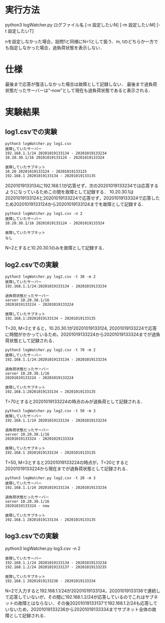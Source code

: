 # 実行方法
python3 logWatcher.py ログファイル名 [-n 設定したいN] [-m 設定したいM] [-t 設定したいT]

nを設定しなかった場合，設問1と同様にN=1として扱う．m, tのどちらか一方でも指定しなかった場合，過負荷状態を表示しない．

# 仕様
最後まで応答が復活しなかった場合は故障として記録しない．
最後まで過負荷状態だったサーバーは”-now”として現在も過負荷状態であると表示される．

# 実験結果
## log1.csvでの実験
```
python3 logWatcher.py log1.csv
故障していたサーバー
192.168.1.1/24 20201019133134 - 20201019133234
10.20.30.1/16 20201019133124 - 20201019133324

故障していたサブネット
10.20 20201019133124 - 20201019133125
192.168.1 20201019133134 - 20201019133135
```
20201019133134に192.168.1.1が応答せず，次の20201019133234では応答するようになっているためこの間を故障として記録する．
10.20.30.1は20201019133124と20201019133224で応答せず，20201019133324で応答したため20201019133124から20201019133124までを故障として記録する．

```
python3 logWatcher.py log1.csv -n 2
故障していたサーバー
10.20.30.1/16 20201019133124 - 20201019133324

故障していたサブネット
なし
```
N=2とすると10.20.30.1のみを故障として記録する．

## log2.csvでの実験
```
python3 logWatcher.py log2.csv -t 30 -m 2
故障していたサーバー
192.168.1.1/24:20201019133134 - 20201019133234

過負荷状態だったサーバー
server 10.20.30.1/16
20201019133224 - 20201019133224

故障していたサブネット
192.168.1:20201019133134 – 20201019133135
```
T=20, M=2とすると，10.20.30.1が20201019133124, 20201019133224で応答に時間がかかっているため，20201019133224から20201019133324までが過負荷状態として記録される．

```
python3 logWatcher.py log2.csv -t 70 -m 2
故障していたサーバー
192.168.1.1/24:20201019133134 - 20201019133234

過負荷状態だったサーバー
server 10.20.30.1/16
20201019133224 - 20201019133224

故障していたサブネット
192.168.1:20201019133134 – 20201019133135
```
T=70とすると20201019133224の時点のみが過負荷として記録される．

```
python3 logWatcher.py log2.csv -t 50 -m 3 
故障していたサーバー
192.168.1.1/24 20201019133134 - 20201019133234

過負荷状態だったサーバー
server 10.20.30.1/16
20201019133324 - 20201019133324

故障していたサブネット
192.168.1 20201019133134 - 20201019133135
```
T=50, M=3とすると20201019133224の時点が，T=20とすると20201019133224から現在までが過負荷状態として記録される．

```
python3 logWatcher.py log2.csv -t 20 -m 3
故障していたサーバー
192.168.1.1/24 20201019133134 - 20201019133234

過負荷状態だったサーバー
server 10.20.30.1/16
20201019133324 - now

故障していたサブネット
192.168.1 20201019133134 - 20201019133135
```

## log3.csvでの実験
python3 logWatcher.py log3.csv -n 2
```
故障していたサーバー
192.168.1.1/24 20201019133134 - 20201019133234
192.168.1.2/24 20201019133137 - 20201019133235

故障していたサブネット
192.168.1 20201019133236 - 20201019133334
```
N=2で入力すると192.168.1.1/24が20201019133134，20201019133136で連続して応答していないが，その間に192.168.1.2/24が応答しているのでこれはサブネットの故障とはならない．その後20201019133137で192.168.1.2/24も応答していないため，20201019133236から20201019133334までサブネット全体の故障として記録される．
